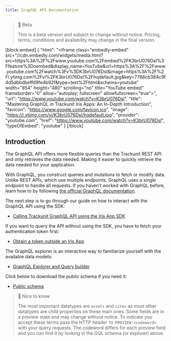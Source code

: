 ```yaml
---
title: GraphQL API Documentation
---
```


> 🚧 Beta
> 
> This is a beta version and subject to change without notice. Pricing, terms, conditions and availability may change in the final version.

[block:embed]
{
  "html": "<iframe class=\"embedly-embed\" src=\"//cdn.embedly.com/widgets/media.html?src=https%3A%2F%2Fwww.youtube.com%2Fembed%2FK3brU076DsI%3Ffeature%3Doembed&display_name=YouTube&url=https%3A%2F%2Fwww.youtube.com%2Fwatch%3Fv%3DK3brU076DsI&image=https%3A%2F%2Fi.ytimg.com%2Fvi%2FK3brU076DsI%2Fhqdefault.jpg&key=7788cb384c9f4d5dbbdbeffd9fe4b92f&type=text%2Fhtml&schema=youtube\" width=\"854\" height=\"480\" scrolling=\"no\" title=\"YouTube embed\" frameborder=\"0\" allow=\"autoplay; fullscreen\" allowfullscreen=\"true\"></iframe>",
  "url": "https://www.youtube.com/watch?v=K3brU076DsI",
  "title": "Mastering GraphQL in Trackunit Iris Apps: An In-Depth Introduction",
  "favicon": "https://www.google.com/favicon.ico",
  "image": "https://i.ytimg.com/vi/K3brU076DsI/hqdefault.jpg",
  "provider": "youtube.com",
  "href": "https://www.youtube.com/watch?v=K3brU076DsI",
  "typeOfEmbed": "youtube"
}
[/block]

## Introduction

The GraphQL API offers more flexible queries than the Trackunit REST API and only retrieves the data needed. Making it easier to quickly retrieve the data needed for your application.

With GraphQL, you construct queries and mutations to fetch or modify data.
Unlike REST APIs, which use multiple endpoints, GraphQL uses a single endpoint to handle all requests.
If you haven't worked with GraphQL before, learn how to by following [the official GraphQL documentation](https://graphql.org/learn/).

The next step is to go through our guide on how to interact with the GraphQL API using the SDK: 
- [Calling Trackunit GraphQL API using the Iris App SDK](https://developers.trackunit.com/docs/graphql-api)

If you want to query the API without using the SDK, you have to fetch your authentication token first:
- [Obtain a token outside an Iris App](https://developers.trackunit.com/reference/access-token)

 The GraphQL explorer is an interactive way to familiarize yourself with the available data models:
- [GraphQL Explorer and Query builder](./graphql-explorer)

Click below to download the public schema if you need it:
- [Public schema](https://apps.iris.trackunit.com/graphql-public-viewer/schema.gql)


> 📘 Nice to know
>
> The most important datatypes are `assets` and `sites` as most other datatypes are child properties on these main ones.
Some fields are in a preview state and may change without notice.
To indicate you accept these terms pass the HTTP header `TU-PREVIEW:<codeword>` with your query requests.
The codeword differs for each preview field and you can find it by looking in the GQL schema (or explorer) above.